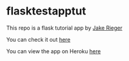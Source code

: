 # flasktestapptut

This repo is a flask tutorial app by [Jake Rieger](https://github.com/jakerieger)

You can check it out [here](https://youtu.be/Z1RJmh_OqeA)

You can view the app on Heroku [here](https://flasktestapptut.herokuapp.com/)
